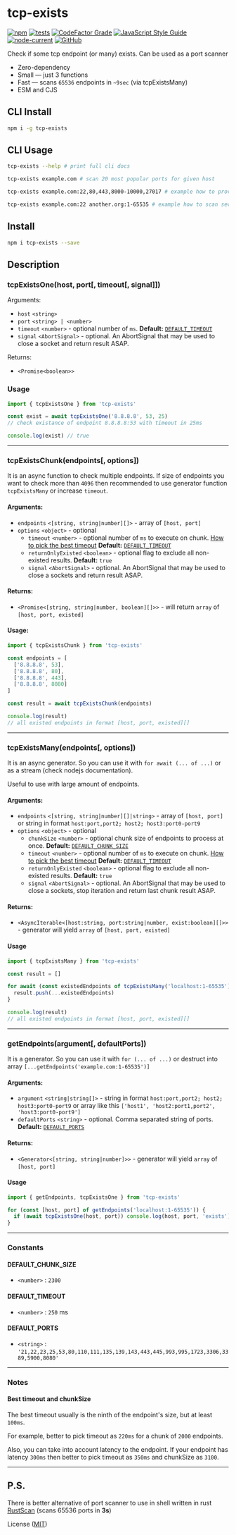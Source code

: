 # tcp-exists
[![npm](https://img.shields.io/npm/v/tcp-exists)](https://www.npmjs.com/package/tcp-exists)
[![tests](https://github.com/JerryCauser/tcp-exists/actions/workflows/tests.yml/badge.svg)](https://github.com/JerryCauser/tcp-exists/actions/workflows/tests.yml)
[![CodeFactor Grade](https://img.shields.io/codefactor/grade/github/JerryCauser/tcp-exists/master)](https://www.codefactor.io/repository/github/jerrycauser/tcp-exists)
[![JavaScript Style Guide](https://img.shields.io/badge/code_style-standard-brightgreen.svg)](https://standardjs.com)
[![node-current](https://img.shields.io/node/v/tcp-exists)](https://nodejs.org)
[![GitHub](https://img.shields.io/github/license/JerryCauser/tcp-exists)](https://github.com/JerryCauser/tcp-exists/blob/master/LICENSE)

Check if some tcp endpoint (or many) exists. Can be used as a port scanner

- Zero-dependency
- Small — just 3 functions
- Fast — scans `65536` endpoints in `~9sec` (via tcpExistsMany)
- ESM and CJS 

## CLI Install

```bash
npm i -g tcp-exists
```

## CLI Usage
```bash
tcp-exists --help # print full cli docs 
```
```bash
tcp-exists example.com # scan 20 most popular ports for given host
```
```bash
tcp-exists example.com:22,80,443,8000-10000,27017 # example how to provide list/ranges of ports 
```

```bash
tcp-exists example.com:22 another.org:1-65535 # example how to scan several endpoints 
```

## Install

```bash
npm i tcp-exists --save
```

## Description

### tcpExistsOne(host, port[, timeout[, signal]])
Arguments:
- `host` `<string>`
- `port` `<string> | <number>`
- `timeout` `<number>` - optional number of `ms`. **Default:** [`DEFAULT_TIMEOUT`][timeout]
- `signal` `<AbortSignal>` - optional. An AbortSignal that may be used to close a socket and return result ASAP.

Returns:
- `<Promise<boolean>>`

### Usage
```javascript
import { tcpExistsOne } from 'tcp-exists'

const exist = await tcpExistsOne('8.8.8.8', 53, 25)
// check existance of endpoint 8.8.8.8:53 with timeout in 25ms

console.log(exist) // true
```

---


### tcpExistsChunk(endpoints[, options])
It is an async function to check multiple endpoints. If size of endpoints you want to check more than `4096` then recommended to use generator function `tcpExistsMany` or increase `timeout`.

#### Arguments:
- `endpoints` `<[string, string|number][]>` - array of `[host, port]`
- `options` `<object>` - optional
    - `timeout` `<number>` - optional number of `ms` to execute on chunk. [How to pick the best timeout][notes-best] **Default:** [`DEFAULT_TIMEOUT`][timeout]
    - `returnOnlyExisted` `<boolean>` - optional flag to exclude all non-existed results. **Default:** `true`
    - `signal` `<AbortSignal>` - optional. An AbortSignal that may be used to close a sockets and return result ASAP.

#### Returns:
- `<Promise<[string, string|number, boolean][]>>` - will return `array` of `[host, port, existed]`


#### Usage:
```javascript
import { tcpExistsChunk } from 'tcp-exists'

const endpoints = [
  ['8.8.8.8', 53],
  ['8.8.8.8', 80],
  ['8.8.8.8', 443],
  ['8.8.8.8', 8080]
]

const result = await tcpExistsChunk(endpoints)

console.log(result)
// all existed endpoints in format [host, port, existed][]
```

---


### tcpExistsMany(endpoints[, options])
It is an async generator. So you can use it with `for await (... of ...)` or as a stream (check nodejs documentation).

Useful to use with large amount of endpoints.

#### Arguments:
- `endpoints` `<[string, string|number][]|string>` - array of `[host, port]` or string in format `host:port,port2; host2; host3:port0-port9`
- `options` `<object>` - optional
  - `chunkSize` `<number>` - optional chunk size of endpoints to process at once. **Default:** [`DEFAULT_CHUNK_SIZE`][chunk-size]
  - `timeout` `<number>` - optional number of `ms` to execute on chunk. [How to pick the best timeout][notes-best] **Default:** [`DEFAULT_TIMEOUT`][timeout]
  - `returnOnlyExisted` `<boolean>` - optional flag to exclude all non-existed results. **Default:** `true`
  - `signal` `<AbortSignal>` - optional. An AbortSignal that may be used to close a sockets, stop iteration and return last chunk result ASAP.

#### Returns:
- `<AsyncIterable<[host:string, port:string|number, exist:boolean][]>>` - generator will yield `array` of `[host, port, existed]`


#### Usage
```javascript
import { tcpExistsMany } from 'tcp-exists'

const result = []

for await (const existedEndpoints of tcpExistsMany('localhost:1-65535')) {
  result.push(...existedEndpoints)
}

console.log(result)
// all existed endpoints in format [host, port, existed][]
```
---

### getEndpoints(argument[, defaultPorts])
It is a generator. So you can use it with `for (... of ...)` or destruct into array `[...getEndpoints('example.com:1-65535')]`

#### Arguments:
- `argument` `<string|string[]>` - string in format `host:port,port2; host2; host3:port0-port9` or array like this `['host1', 'host2:port1,port2', 'host3:port0-port9']`
- `defaultPorts` `<string>` - optional. Comma separated string of ports. **Default:** [`DEFAULT_PORTS`][ports] 

#### Returns:
- `<Generator<[string, string|number]>>` - generator will yield `array` of `[host, port]`


#### Usage
```javascript
import { getEndpoints, tcpExistsOne } from 'tcp-exists'

for (const [host, port] of getEndpoints('localhost:1-65535')) {
  if (await tcpExistsOne(host, port)) console.log(host, port, 'exists')
}
```

---

### Constants

#### DEFAULT_CHUNK_SIZE
- `<number>` : `2300`
  
#### DEFAULT_TIMEOUT
- `<number>` : `250` ms

#### DEFAULT_PORTS
- `<string>` : `'21,22,23,25,53,80,110,111,135,139,143,443,445,993,995,1723,3306,3389,5900,8080'`


---

### Notes

#### Best timeout and chunkSize
The best timeout usually is the ninth of the endpoint's size, but at least `100ms`.

For example, better to pick timeout as `220ms` for a chunk of `2000` endpoints.

Also, you can take into account latency to the endpoint.
If your endpoint has latency `300ms` then better to pick timeout as `350ms` and chunkSize as `3100`.

---

## P.S.

There is better alternative of port scanner to use in shell written in rust [RustScan](https://github.com/RustScan/RustScan) (scans 65536 ports in **3s**)

License ([MIT](LICENSE))

[chunk-size]: #DEFAULT_CHUNK_SIZE
[timeout]: #DEFAULT_TIMEOUT
[ports]: #DEFAULT_PORTS
[notes-best]: #best-timeout-and-chunksize
